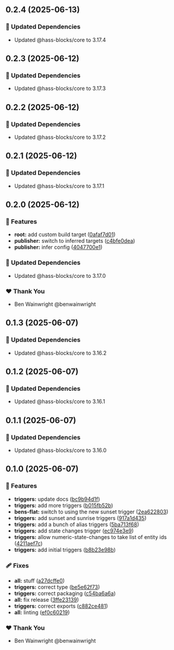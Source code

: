 ## 0.2.4 (2025-06-13)

### 🧱 Updated Dependencies

- Updated @hass-blocks/core to 3.17.4

## 0.2.3 (2025-06-12)

### 🧱 Updated Dependencies

- Updated @hass-blocks/core to 3.17.3

## 0.2.2 (2025-06-12)

### 🧱 Updated Dependencies

- Updated @hass-blocks/core to 3.17.2

## 0.2.1 (2025-06-12)

### 🧱 Updated Dependencies

- Updated @hass-blocks/core to 3.17.1

## 0.2.0 (2025-06-12)

### 🚀 Features

- **root:** add custom build target ([0afaf7d01](https://github.com/hass-blocks/hass-blocks/commit/0afaf7d01))
- **publisher:** switch to inferred targets ([c4bfe0dea](https://github.com/hass-blocks/hass-blocks/commit/c4bfe0dea))
- **publisher:** infer config ([4047700e1](https://github.com/hass-blocks/hass-blocks/commit/4047700e1))

### 🧱 Updated Dependencies

- Updated @hass-blocks/core to 3.17.0

### ❤️ Thank You

- Ben Wainwright @benwainwright

## 0.1.3 (2025-06-07)

### 🧱 Updated Dependencies

- Updated @hass-blocks/core to 3.16.2

## 0.1.2 (2025-06-07)

### 🧱 Updated Dependencies

- Updated @hass-blocks/core to 3.16.1

## 0.1.1 (2025-06-07)

### 🧱 Updated Dependencies

- Updated @hass-blocks/core to 3.16.0

## 0.1.0 (2025-06-07)

### 🚀 Features

- **triggers:** update docs ([bc9b94d1f](https://github.com/hass-blocks/hass-blocks/commit/bc9b94d1f))
- **triggers:** add more triggers ([b015fb52b](https://github.com/hass-blocks/hass-blocks/commit/b015fb52b))
- **bens-flat:** switch to using the new sunset trigger ([2ea622803](https://github.com/hass-blocks/hass-blocks/commit/2ea622803))
- **triggers:** add sunset and sunrise triggers ([917a1d435](https://github.com/hass-blocks/hass-blocks/commit/917a1d435))
- **triggers:** add a bunch of alias triggers ([5ba713f68](https://github.com/hass-blocks/hass-blocks/commit/5ba713f68))
- **triggers:** add state changes trigger ([ec974e3e9](https://github.com/hass-blocks/hass-blocks/commit/ec974e3e9))
- **triggers:** allow numeric-state-changes to take list of entity ids ([4211aef7c](https://github.com/hass-blocks/hass-blocks/commit/4211aef7c))
- **triggers:** add initial triggers ([b8b23e98b](https://github.com/hass-blocks/hass-blocks/commit/b8b23e98b))

### 🩹 Fixes

- **all:** stuff ([a27dcffe0](https://github.com/hass-blocks/hass-blocks/commit/a27dcffe0))
- **triggers:** correct type ([be5e62f73](https://github.com/hass-blocks/hass-blocks/commit/be5e62f73))
- **triggers:** correct packaging ([c54ba6a6a](https://github.com/hass-blocks/hass-blocks/commit/c54ba6a6a))
- **all:** fix release ([3ffe23139](https://github.com/hass-blocks/hass-blocks/commit/3ffe23139))
- **triggers:** correct exports ([c882ce481](https://github.com/hass-blocks/hass-blocks/commit/c882ce481))
- **all:** linting ([ef0c60219](https://github.com/hass-blocks/hass-blocks/commit/ef0c60219))

### ❤️ Thank You

- Ben Wainwright @benwainwright
